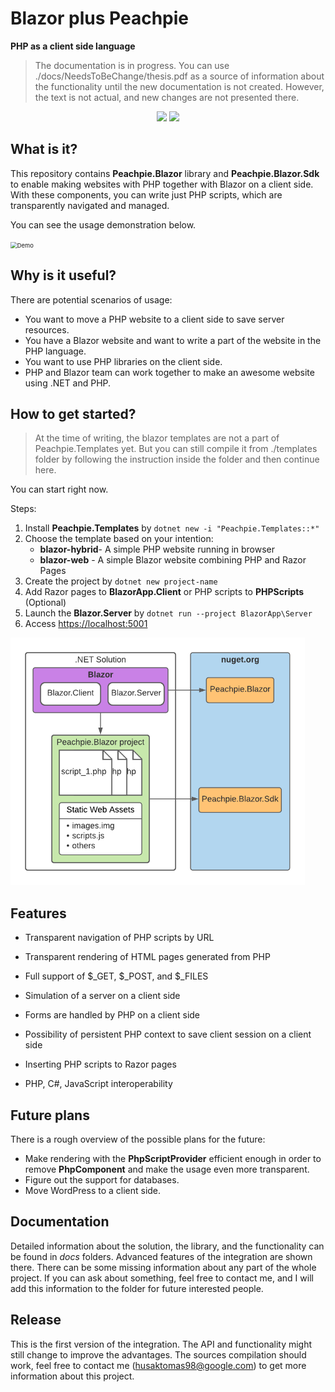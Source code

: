 <h1>
Blazor plus Peachpie
</h1>

**PHP as a client side language**

> The documentation is in progress.  You can use ./docs/NeedsToBeChange/thesis.pdf as a source of information about the functionality until the new documentation is not created. However, the text is not actual, and new changes are not presented there. 

<p align="center">
<a href="https://www.nuget.org/packages/Peachpie.Blazor.Sdk/"><img src="https://img.shields.io/nuget/v/Peachpie.Blazor.Sdk.svg?style=flat"></a>
<a href="https://docs.peachpie.io/scenarios/blazor/overview/"><img src="https://img.shields.io/badge/docs-peachpie.blazor.io-green.svg"></a> 
</p>

## What is it?

This repository contains **Peachpie.Blazor** library and **Peachpie.Blazor.Sdk** to enable making websites with PHP together with Blazor on a client side. With these components, you can write just PHP scripts, which are transparently navigated and managed.

You can see the usage demonstration below. 

<img src=".\docs\images\video1.gif" alt="Demo" style="zoom: 67%;" />

## Why is it useful?

There are potential scenarios of usage:

- You want to move a PHP website to a client side to save server resources.
- You have a Blazor website and want to write a part of the website in the PHP language.
- You want to use PHP libraries on the client side.
- PHP and Blazor team can work together to make an awesome website using .NET and PHP.  

## How to get started?

> At the time of writing, the blazor templates are not a part of Peachpie.Templates yet. But you can still compile it from ./templates folder by following the instruction inside the folder and then continue here. 

You can start right now.

Steps:

1. Install **Peachpie.Templates** by `dotnet new -i "Peachpie.Templates::*"`
2. Choose the template based on your intention:
   - **blazor-hybrid**- A simple PHP website running in browser
   - **blazor-web** - A simple Blazor website combining PHP and Razor Pages
3. Create the project by `dotnet new project-name`
4. Add Razor pages to **BlazorApp.Client** or PHP scripts to **PHPScripts** (Optional)
5. Launch the **Blazor.Server** by `dotnet run --project BlazorApp\Server`
6. Access [https://localhost:5001](https://localhost:5001/)

<img src=".\docs\images\Structure.png" alt="Solution structure" style="zoom: 60%;" />

## Features

- Transparent navigation of PHP scripts by URL

- Transparent rendering of HTML pages generated from PHP

- Full support of $\_GET, $\_POST, and $\_FILES

- Simulation of a server on a client side

- Forms are handled by PHP on a client side

- Possibility of persistent PHP context to save client session on a client side
- Inserting PHP scripts to Razor pages
- PHP, C#, JavaScript interoperability

## Future plans

There is a rough overview of the possible plans for the future:

- Make rendering with the **PhpScriptProvider** efficient enough in order to remove **PhpComponent** and make the usage even more transparent.
- Figure out the support for databases.
- Move WordPress to a client side.

## Documentation

Detailed information about the solution, the library, and the functionality can be found in *docs* folders. Advanced features of the integration are shown there. There can be some missing information about any part of the whole project. If you can ask about something, feel free to contact me, and I will add this information to the folder for future interested people. 

## Release

This is the first version of the integration. The API and functionality might still change to improve the advantages. The sources compilation should work, feel free to contact me ([husaktomas98@google.com](mailto:husaktomas98@google.com)) to get more information about this project.
